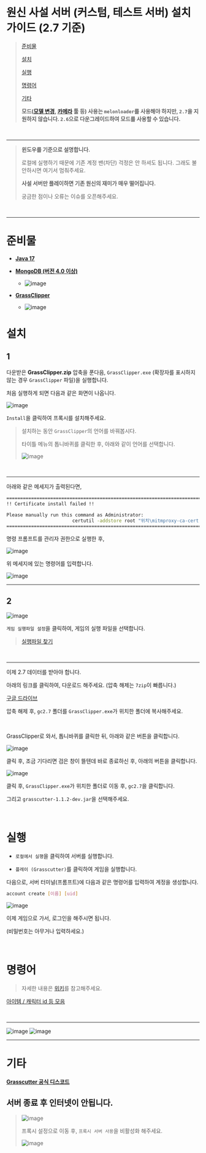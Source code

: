 # 원신 사설 서버 (커스텀, 테스트 서버) 설치 가이드 (2.7 기준)

> [준비물](#준비물)
>
> [설치](#설치)
>
> [실행](#실행)
> 
> [명령어](#명령어)
> 
> [기타](#기타)
> 
> **모드([모델 변경](https://github.com/portra400nc/ModelChanger), [카메라](https://github.com/portra400nc/CameraTools) 툴 등) 사용는 `melonloader`를 사용해야 하지만, `2.7`을 지원하지 않습니다. `2.6`으로 다운그레이드하여 모드를 사용할 수 있습니다.**

<br>

---

> **윈도우를 기준으로 설명합니다.**
>
> 로컬에 실행하기 때문에 기존 계정 밴(차단) 걱정은 안 하셔도 됩니다.
> 그래도 불안하시면 여기서 멈춰주세요.
>
> **사설 서버만 플레이하면 기존 원신의 재미가 매우 떨어집니다.**
> 
> 궁금한 점이나 오류는 이슈를 오픈해주세요.

<br>

---

# 준비물

- [**Java 17**](https://www.oracle.com/java/technologies/javase/jdk17-archive-downloads.html)

- [**MongoDB (버전 4.0 이상)**](https://www.mongodb.com/try/download/community)
  - ![image](image/mongodb.png)

- [**GrassClipper**](https://github.com/Grasscutters/GrassClipper/releases/tag/v0.9.10)
  - ![image](image/grassclipper.png)

# 설치

## 1

다운받은 **GrassClipper.zip** 압축을 푼다음, `GrassClipper.exe` (확장자를 표시하지 않는 경우 `GrassClipper` 파일)을 실행합니다.

처음 실행하게 되면 다음과 같은 화면이 나옵니다.

![image](image/grassclipper2.png)

`Install`을 클릭하여 프록시를 설치해주세요.

> 설치하는 동안 `GrassClipper`의 언어를 바꿔봅시다.
>
> 타이틀 메뉴의 톱니바퀴를 클릭한 후, 아래와 같이 언어를 선택합니다.
>
> ![image](image/grassclipper3.png)

<br>

---

아래와 같은 메세지가 출력된다면,

```sh
============================================================================================================
!! Certificate install failed !!

Please manually run this command as Administrator:
                        certutil -addstore root "위치\mitmproxy-ca-cert.cer"
============================================================================================================
```

명령 프롬프트를 관리자 권한으로 실행한 후,

![image](image/cmd.png)

위 메세지에 있는 명령어를 입력합니다.

![image](image/cmd2.png)

---

## 2

![image](image/grassclipper4.png)

`게임 실행파일 설정`을 클릭하여, 게임의 실행 파일을 선택합니다.

> [실행파일 찾기](genshin_path.md)

<br>

---

이제 2.7 데이터를 받아야 합니다.

아래의 링크를 클릭하여, 다운로드 해주세요. (압축 해제는 `7zip`이 빠릅니다.)

[구글 드라이브](https://drive.google.com/file/d/1EZ13D8U_zFBqm50tSxXlrdF0kJeuwWLX/view?usp=sharing)

압축 해제 후, `gc2.7` 폴더를 `GrassClipper.exe`가 위치한 폴더에 복사해주세요.

<br>

GrassClipper로 와서, 톱니바퀴를 클릭한 뒤, 아래와 같은 버튼을 클릭합니다.

![image](image/grassclipper5.png)

클릭 후, 조금 기다리면 검은 창이 뜰텐데
바로 종료하신 후, 아래의 버튼을 클릭합니다.

![image](image/grassclipper6.png)

클릭 후, `GrassClipper.exe`가 위치한 폴더로 이동 후, `gc2.7`을 클릭합니다.

그리고 `grasscutter-1.1.2-dev.jar`을 선택해주세요.

<br>

# 실행

* `로컬에서 실행`을 클릭하여 서버를 실행합니다.

* `플레이 (Grasscutter)`를 클릭하여 게임을 실행합니다.

다음으로, 서버 터미널(프롬프트)에 다음과 같은 명령어를 입력하여 계정을 생성합니다.

```sh
account create [이름] [uid]
```

![image](image/server.png)

이제 게임으로 가서, 로그인을 해주시면 됩니다.

(비밀번호는 아무거나 입력하세요.)

<br>

# 명령어

> 자세한 내용은 [위키](https://github.com/Grasscutters/Grasscutter/wiki/Commands)를 참고해주세요.

[아이템 / 캐릭터 id 등 모음](Handbook.txt)

<br>

---

![image](https://cdn.discordapp.com/attachments/923192998177701898/983594496195440650/1.png)
![image](https://cdn.discordapp.com/attachments/923192998177701898/983594496761675796/2.png)

---

# 기타

[**Grasscutter 공식 디스코드**](https://discord.gg/grasscutter)

## **서버 종료 후 인터넷이 안됩니다.**

> ![image](image/notwork.png)
> 
> 프록시 설정으로 이동 후, `프록시 서버 사용`을 비활성화 해주세요.
> 
> ![image](image/notwork2.png)